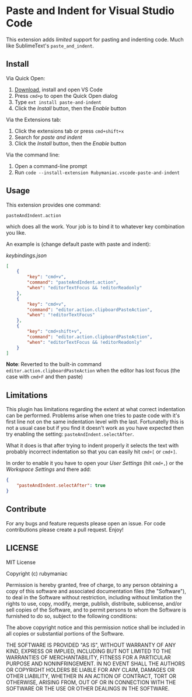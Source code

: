 # Paste and Indent for Visual Studio Code

This extension adds *limited* support for pasting and indenting code. Much like SublimeText's `paste_and_indent`.

## Install

Via Quick Open:

1. [Download](https://code.visualstudio.com/download), install and open VS Code
2. Press `cmd+p` to open the Quick Open dialog
3. Type `ext install paste-and-indent`
4. Click the *Install* button, then the *Enable* button

Via the Extensions tab:

1. Click the extensions tab or press `cmd+shift+x`
2. Search for *paste and indent*
3. Click the *Install* button, then the *Enable* button

Via the command line:

1. Open a command-line prompt
2. Run `code --install-extension Rubymaniac.vscode-paste-and-indent`

## Usage

This extension provides one command:

```
pasteAndIndent.action
```

which does all the work. Your job is to bind it to whatever key combination you like.

An example is (change default paste with paste and indent):

*keybindings.json*
```json
[
    {
        "key": "cmd+v",
        "command": "pasteAndIndent.action",
        "when": "editorTextFocus && !editorReadonly"
    },
    {
        "key": "cmd+v",
        "command": "editor.action.clipboardPasteAction",
        "when": "!editorTextFocus"
    },
    {
        "key": "cmd+shift+v",
        "command": "editor.action.clipboardPasteAction",
        "when": "editorTextFocus && !editorReadonly"
    }
]
```

**Note**: Reverted to the built-in command `editor.action.clipboardPasteAction` when the editor has lost focus (the case with `cmd+F` and then paste)


## Limitations

This plugin has limitations regarding the extent at what correct indentation can be performed.
Problems arise when one tries to paste code with it's first line not on the same indentation level with the last.
Fortunatelly this is not a usual case but if you find it doesn't work as you have expected then try
enabling the setting: `pasteAndIndent.selectAfter`.

What it does is that after trying to indent properly it selects the text with
probably incorrect indentation so that you can easily hit `cmd+[` or `cmd+]`.

In order to enable it you have to open your *User Settings* (hit `cmd+,`) or the *Workspace Settings* and there
add:

```json
{
    "pasteAndIndent.selectAfter": true
}
```

## Contribute

For any bugs and feature requests please open an issue. For code contributions please create a pull request. Enjoy!

## LICENSE

MIT License

Copyright (c) rubymaniac

Permission is hereby granted, free of charge, to any person obtaining a copy
of this software and associated documentation files (the "Software"), to deal
in the Software without restriction, including without limitation the rights
to use, copy, modify, merge, publish, distribute, sublicense, and/or sell
copies of the Software, and to permit persons to whom the Software is
furnished to do so, subject to the following conditions:

The above copyright notice and this permission notice shall be included in all
copies or substantial portions of the Software.

THE SOFTWARE IS PROVIDED "AS IS", WITHOUT WARRANTY OF ANY KIND, EXPRESS OR
IMPLIED, INCLUDING BUT NOT LIMITED TO THE WARRANTIES OF MERCHANTABILITY,
FITNESS FOR A PARTICULAR PURPOSE AND NONINFRINGEMENT. IN NO EVENT SHALL THE
AUTHORS OR COPYRIGHT HOLDERS BE LIABLE FOR ANY CLAIM, DAMAGES OR OTHER
LIABILITY, WHETHER IN AN ACTION OF CONTRACT, TORT OR OTHERWISE, ARISING FROM,
OUT OF OR IN CONNECTION WITH THE SOFTWARE OR THE USE OR OTHER DEALINGS IN THE
SOFTWARE.
